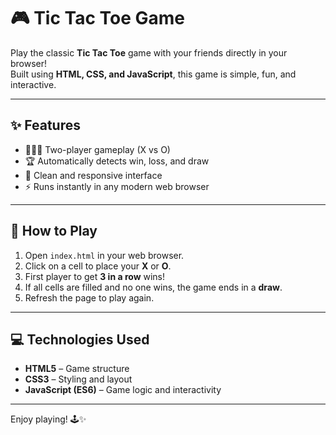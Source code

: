 # 🎮 Tic Tac Toe Game

Play the classic **Tic Tac Toe** game with your friends directly in your browser!  
Built using **HTML, CSS, and JavaScript**, this game is simple, fun, and interactive.  

---

## ✨ Features
- 🧑‍🤝‍🧑 Two-player gameplay (X vs O)  
- 🏆 Automatically detects win, loss, and draw  
- 🎨 Clean and responsive interface  
- ⚡ Runs instantly in any modern web browser  

---

## 🚀 How to Play
1. Open `index.html` in your web browser.  
2. Click on a cell to place your **X** or **O**.  
3. First player to get **3 in a row** wins!  
4. If all cells are filled and no one wins, the game ends in a **draw**.  
5. Refresh the page to play again.  

---

## 💻 Technologies Used
- **HTML5** – Game structure  
- **CSS3** – Styling and layout  
- **JavaScript (ES6)** – Game logic and interactivity  

---

Enjoy playing! 🕹️✨

